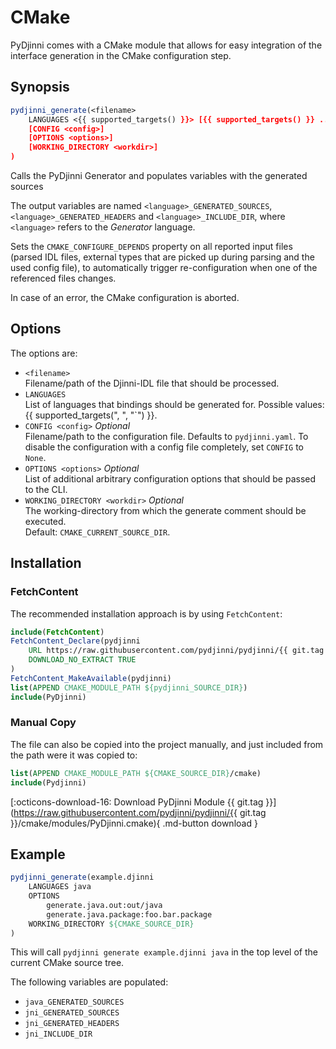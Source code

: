 # CMake

PyDjinni comes with a CMake module that allows for easy integration of the interface generation
in the CMake configuration step.

## Synopsis

```cmake
pydjinni_generate(<filename>
    LANGUAGES <{{ supported_targets() }}> [{{ supported_targets() }} ...]
    [CONFIG <config>]
    [OPTIONS <options>]
    [WORKING_DIRECTORY <workdir>]
)
```

Calls the PyDjinni Generator and populates variables with the generated sources

The output variables are named `<language>_GENERATED_SOURCES`, `<language>_GENERATED_HEADERS` and 
`<language>_INCLUDE_DIR`, where `<language>` refers to the *Generator* language.

Sets the `CMAKE_CONFIGURE_DEPENDS` property on all reported input files (parsed IDL files, external types that are 
picked up during parsing and the used config file), to automatically trigger re-configuration when one of the 
referenced files changes.

In case of an error, the CMake configuration is aborted.

## Options

The options are:

* `<filename>`<br>Filename/path of the Djinni-IDL file that should be processed.
* `LANGUAGES`<br>List of languages that bindings should be generated for. 
  Possible values: {{ supported_targets(", ", "`") }}.
* `CONFIG <config>` *Optional*<br>Filename/path to the configuration file. Defaults to `pydjinni.yaml`. To disable the
  configuration with a config file completely, set `CONFIG` to `None`.
* `OPTIONS <options>` *Optional*<br>List of additional arbitrary configuration options that should be passed to the CLI.
* `WORKING_DIRECTORY <workdir>` *Optional*<br>The working-directory from which the generate comment should be executed.
  <br>Default: `CMAKE_CURRENT_SOURCE_DIR`.

## Installation

### FetchContent

The recommended installation approach is by using `FetchContent`:

```cmake
include(FetchContent)
FetchContent_Declare(pydjinni
    URL https://raw.githubusercontent.com/pydjinni/pydjinni/{{ git.tag }}/cmake/modules/PyDjinni.cmake
    DOWNLOAD_NO_EXTRACT TRUE
)
FetchContent_MakeAvailable(pydjinni)
list(APPEND CMAKE_MODULE_PATH ${pydjinni_SOURCE_DIR})
include(PyDjinni)
```

### Manual Copy

The file can also be copied into the project manually, and just included from the path were it was copied to:

```cmake
list(APPEND CMAKE_MODULE_PATH ${CMAKE_SOURCE_DIR}/cmake)
include(Pydjinni)
```

[:octicons-download-16: Download PyDjinni Module {{ git.tag }}](https://raw.githubusercontent.com/pydjinni/pydjinni/{{ git.tag }}/cmake/modules/PyDjinni.cmake){ .md-button download }


## Example

```cmake
pydjinni_generate(example.djinni
    LANGUAGES java
    OPTIONS
        generate.java.out:out/java
        generate.java.package:foo.bar.package
    WORKING_DIRECTORY ${CMAKE_SOURCE_DIR}
)
```

This will call `pydjinni generate example.djinni java` in the top level of the current CMake source tree.

The following variables are populated:

- `java_GENERATED_SOURCES`
- `jni_GENERATED_SOURCES`
- `jni_GENERATED_HEADERS`
- `jni_INCLUDE_DIR`


